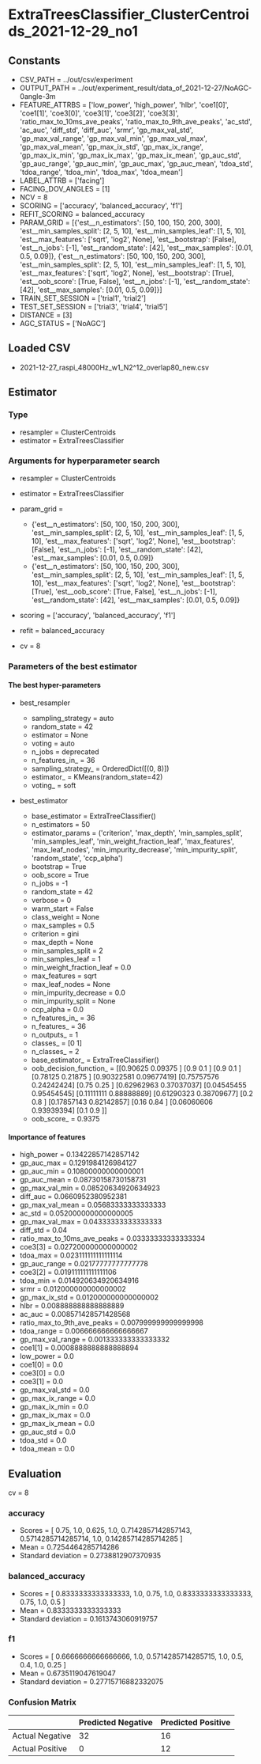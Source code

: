 # ExtraTreesClassifier_ClusterCentroids_2021-12-29_no1
## Constants
- CSV_PATH = ../out/csv/experiment
- OUTPUT_PATH = ../out/experiment_result/data_of_2021-12-27/NoAGC-0angle-3m
- FEATURE_ATTRBS = ['low_power', 'high_power', 'hlbr', 'coe1[0]', 'coe1[1]', 'coe3[0]', 'coe3[1]', 'coe3[2]', 'coe3[3]', 'ratio_max_to_10ms_ave_peaks', 'ratio_max_to_9th_ave_peaks', 'ac_std', 'ac_auc', 'diff_std', 'diff_auc', 'srmr', 'gp_max_val_std', 'gp_max_val_range', 'gp_max_val_min', 'gp_max_val_max', 'gp_max_val_mean', 'gp_max_ix_std', 'gp_max_ix_range', 'gp_max_ix_min', 'gp_max_ix_max', 'gp_max_ix_mean', 'gp_auc_std', 'gp_auc_range', 'gp_auc_min', 'gp_auc_max', 'gp_auc_mean', 'tdoa_std', 'tdoa_range', 'tdoa_min', 'tdoa_max', 'tdoa_mean']
- LABEL_ATTRB = ['facing']
- FACING_DOV_ANGLES = [1]
- NCV = 8
- SCORING = ['accuracy', 'balanced_accuracy', 'f1']
- REFIT_SCORING = balanced_accuracy
- PARAM_GRID = [{'est__n_estimators': [50, 100, 150, 200, 300], 'est__min_samples_split': [2, 5, 10], 'est__min_samples_leaf': [1, 5, 10], 'est__max_features': ['sqrt', 'log2', None], 'est__bootstrap': [False], 'est__n_jobs': [-1], 'est__random_state': [42], 'est__max_samples': [0.01, 0.5, 0.09]}, {'est__n_estimators': [50, 100, 150, 200, 300], 'est__min_samples_split': [2, 5, 10], 'est__min_samples_leaf': [1, 5, 10], 'est__max_features': ['sqrt', 'log2', None], 'est__bootstrap': [True], 'est__oob_score': [True, False], 'est__n_jobs': [-1], 'est__random_state': [42], 'est__max_samples': [0.01, 0.5, 0.09]}]
- TRAIN_SET_SESSION = ['trial1', 'trial2']
- TEST_SET_SESSION = ['trial3', 'trial4', 'trial5']
- DISTANCE = [3]
- AGC_STATUS = ['NoAGC']

## Loaded CSV
- 2021-12-27_raspi_48000Hz_w1_N2^12_overlap80_new.csv

## Estimator
### Type
- resampler = ClusterCentroids
- estimator = ExtraTreesClassifier

### Arguments for hyperparameter search
- resampler = ClusterCentroids
- estimator = ExtraTreesClassifier
- param_grid = 
	- {'est__n_estimators': [50, 100, 150, 200, 300], 'est__min_samples_split': [2, 5, 10], 'est__min_samples_leaf': [1, 5, 10], 'est__max_features': ['sqrt', 'log2', None], 'est__bootstrap': [False], 'est__n_jobs': [-1], 'est__random_state': [42], 'est__max_samples': [0.01, 0.5, 0.09]}
	- {'est__n_estimators': [50, 100, 150, 200, 300], 'est__min_samples_split': [2, 5, 10], 'est__min_samples_leaf': [1, 5, 10], 'est__max_features': ['sqrt', 'log2', None], 'est__bootstrap': [True], 'est__oob_score': [True, False], 'est__n_jobs': [-1], 'est__random_state': [42], 'est__max_samples': [0.01, 0.5, 0.09]}

- scoring = ['accuracy', 'balanced_accuracy', 'f1']
- refit = balanced_accuracy
- cv = 8

### Parameters of the best estimator
#### The best hyper-parameters
- best_resampler
	- sampling_strategy = auto
	- random_state = 42
	- estimator = None
	- voting = auto
	- n_jobs = deprecated
	- n_features_in_ = 36
	- sampling_strategy_ = OrderedDict([(0, 8)])
	- estimator_ = KMeans(random_state=42)
	- voting_ = soft

- best_estimator
	- base_estimator = ExtraTreeClassifier()
	- n_estimators = 50
	- estimator_params = ('criterion', 'max_depth', 'min_samples_split', 'min_samples_leaf', 'min_weight_fraction_leaf', 'max_features', 'max_leaf_nodes', 'min_impurity_decrease', 'min_impurity_split', 'random_state', 'ccp_alpha')
	- bootstrap = True
	- oob_score = True
	- n_jobs = -1
	- random_state = 42
	- verbose = 0
	- warm_start = False
	- class_weight = None
	- max_samples = 0.5
	- criterion = gini
	- max_depth = None
	- min_samples_split = 2
	- min_samples_leaf = 1
	- min_weight_fraction_leaf = 0.0
	- max_features = sqrt
	- max_leaf_nodes = None
	- min_impurity_decrease = 0.0
	- min_impurity_split = None
	- ccp_alpha = 0.0
	- n_features_in_ = 36
	- n_features_ = 36
	- n_outputs_ = 1
	- classes_ = [0 1]
	- n_classes_ = 2
	- base_estimator_ = ExtraTreeClassifier()
	- oob_decision_function_ = [[0.90625    0.09375   ]
 [0.9        0.1       ]
 [0.9        0.1       ]
 [0.78125    0.21875   ]
 [0.90322581 0.09677419]
 [0.75757576 0.24242424]
 [0.75       0.25      ]
 [0.62962963 0.37037037]
 [0.04545455 0.95454545]
 [0.11111111 0.88888889]
 [0.61290323 0.38709677]
 [0.2        0.8       ]
 [0.17857143 0.82142857]
 [0.16       0.84      ]
 [0.06060606 0.93939394]
 [0.1        0.9       ]]
	- oob_score_ = 0.9375

#### Importance of features
- high_power = 0.13422857142857142
- gp_auc_max = 0.1291984126984127
- gp_auc_min = 0.10800000000000001
- gp_auc_mean = 0.08730158730158731
- gp_max_val_min = 0.08520634920634923
- diff_auc = 0.0660952380952381
- gp_max_val_mean = 0.05683333333333333
- ac_std = 0.052000000000000005
- gp_max_val_max = 0.04333333333333333
- diff_std = 0.04
- ratio_max_to_10ms_ave_peaks = 0.03333333333333334
- coe3[3] = 0.027200000000000002
- tdoa_max = 0.023111111111111114
- gp_auc_range = 0.02177777777777778
- coe3[2] = 0.019111111111111106
- tdoa_min = 0.014920634920634916
- srmr = 0.012000000000000002
- gp_max_ix_std = 0.012000000000000002
- hlbr = 0.008888888888888889
- ac_auc = 0.008571428571428568
- ratio_max_to_9th_ave_peaks = 0.007999999999999998
- tdoa_range = 0.006666666666666667
- gp_max_val_range = 0.001333333333333332
- coe1[1] = 0.0008888888888888894
- low_power = 0.0
- coe1[0] = 0.0
- coe3[0] = 0.0
- coe3[1] = 0.0
- gp_max_val_std = 0.0
- gp_max_ix_range = 0.0
- gp_max_ix_min = 0.0
- gp_max_ix_max = 0.0
- gp_max_ix_mean = 0.0
- gp_auc_std = 0.0
- tdoa_std = 0.0
- tdoa_mean = 0.0

## Evaluation
cv = 8
### accuracy
- Scores = [ 0.75, 1.0, 0.625, 1.0, 0.7142857142857143, 0.5714285714285714, 1.0, 0.14285714285714285 ]
- Mean = 0.7254464285714286
- Standard deviation = 0.2738812907370935

### balanced_accuracy
- Scores = [ 0.8333333333333333, 1.0, 0.75, 1.0, 0.8333333333333333, 0.75, 1.0, 0.5 ]
- Mean = 0.8333333333333333
- Standard deviation = 0.1613743060919757

### f1
- Scores = [ 0.6666666666666666, 1.0, 0.5714285714285715, 1.0, 0.5, 0.4, 1.0, 0.25 ]
- Mean = 0.6735119047619047
- Standard deviation = 0.27715716882332075

### Confusion Matrix
|  | Predicted Negative | Predicted Positive |
| --- | --- | --- |
| Actual Negative | 32 | 16 |
| Actual Positive | 0 | 12 |

      